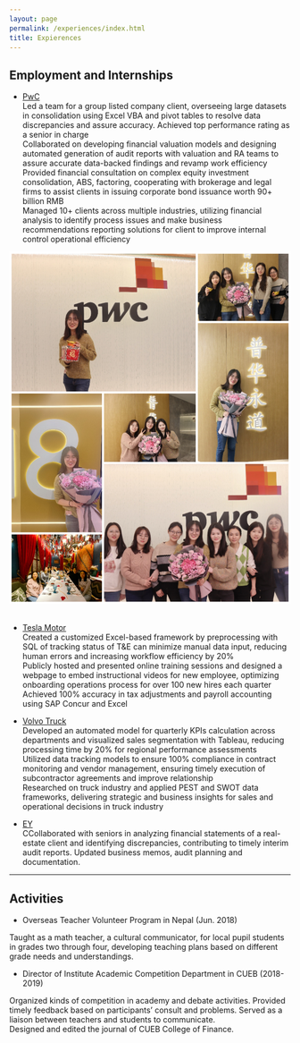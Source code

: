 ```yaml
---
layout: page
permalink: /experiences/index.html
title: Expierences
---
```



## Employment and Internships

- [PwC](https://www.pwc.com/us/en.html)<br>Led a team for a group listed company client, overseeing large datasets in consolidation using Excel VBA and pivot tables to resolve data discrepancies and assure accuracy. Achieved top performance rating as a senior in charge<br>Collaborated on developing financial valuation models and designing automated generation of audit reports with valuation and RA teams to assure accurate data-backed findings and revamp work efficiency<br>Provided financial consultation on complex equity investment consolidation, ABS, factoring, cooperating with brokerage and legal firms to assist clients in issuing corporate bond issuance worth 90+ billion RMB<br>Managed 10+ clients across multiple industries, utilizing financial analysis to identify process issues and make business recommendations reporting solutions for client to improve internal control operational efficiency<br>
<div>
<img src="/images/0.JPG">
</div>
<br>

- [Tesla Motor](https://www.tesla.com/)<br>Created a customized Excel-based framework by preprocessing with SQL of tracking status of T&E can minimize manual data input, reducing human errors and increasing workflow efficiency by 20%<br>Publicly hosted and presented online training sessions and designed a webpage to embed instructional videos for new employee, optimizing onboarding operations process for over 100 new hires each quarter<br>Achieved 100% accuracy in tax adjustments and payroll accounting using SAP Concur and Excel <br>

- [Volvo Truck](https://www.volvotrucks.com/en-en/)<br>Developed an automated model for quarterly KPIs calculation across departments and visualized sales segmentation with Tableau, reducing processing time by 20% for regional performance assessments<br>Utilized data tracking models to ensure 100% compliance in contract monitoring and vendor management, ensuring timely execution of subcontractor agreements and improve relationship<br>Researched on truck industry and applied PEST and SWOT data frameworks, delivering strategic and business insights for sales and operational decisions in truck industry <br>

- [EY](https://www.ey.com/)<br>CCollaborated with seniors in analyzing financial statements of a real-estate client and identifying discrepancies, contributing to timely interim audit reports. Updated business memos, audit planning and documentation.
  <br>

---

## Activities

- Overseas Teacher Volunteer Program in Nepal (Jun. 2018)<br>  

Taught as a math teacher, a cultural communicator, for local pupil students in grades two through four, developing teaching plans based on different grade needs and understandings.<br>

- Director of Institute Academic Competition Department in CUEB (2018-2019)<br>

Organized kinds of competition in academy and debate activities. Provided timely feedback based on participants’ consult and problems. Served as a liaison between teachers and students to communicate.<br>Designed and edited the journal of CUEB College of Finance.<br>

<br>
